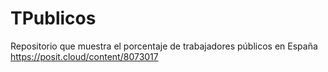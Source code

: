 # TPublicos
Repositorio que muestra el porcentaje de trabajadores públicos en España
https://posit.cloud/content/8073017
